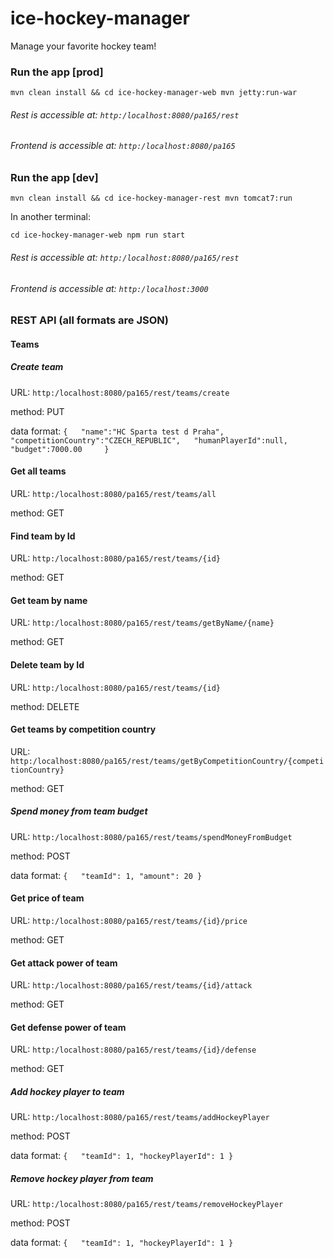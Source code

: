 # ice-hockey-manager
Manage your favorite hockey team!

### Run the app [prod]
`mvn clean install && cd ice-hockey-manager-web mvn jetty:run-war`

###### Rest is accessible at: `http:/localhost:8080/pa165/rest`

###### Frontend is accessible at: `http:/localhost:8080/pa165`

### Run the app [dev]

`mvn clean install && cd ice-hockey-manager-rest mvn tomcat7:run`

In another terminal:

`cd ice-hockey-manager-web npm run start`

###### Rest is accessible at: `http:/localhost:8080/pa165/rest`

###### Frontend is accessible at: `http:/localhost:3000`

### REST API (all formats are JSON)

#### Teams

##### Create team 

URL: `http:/localhost:8080/pa165/rest/teams/create`

method: PUT 

data format: `{  
  "name":"HC Sparta test d Praha",
  "competitionCountry":"CZECH_REPUBLIC",  
  "humanPlayerId":null,   
  "budget":7000.00    
}`

#### Get all teams

URL: `http:/localhost:8080/pa165/rest/teams/all`

method: GET

#### Find team by Id 

URL: `http:/localhost:8080/pa165/rest/teams/{id}`

method: GET


#### Get team by name 

URL: `http:/localhost:8080/pa165/rest/teams/getByName/{name}`

method: GET


#### Delete team by Id 

URL: `http:/localhost:8080/pa165/rest/teams/{id}`

method: DELETE

#### Get teams by competition country 

URL: `http:/localhost:8080/pa165/rest/teams/getByCompetitionCountry/{competitionCountry}`

method: GET

##### Spend money from team budget 

URL: `http:/localhost:8080/pa165/rest/teams/spendMoneyFromBudget`

method: POST 

data format: `{  
  "teamId": 1,
  "amount": 20
}`

#### Get price of team

URL: `http:/localhost:8080/pa165/rest/teams/{id}/price`

method: GET

#### Get attack power of team

URL: `http:/localhost:8080/pa165/rest/teams/{id}/attack`

method: GET

#### Get defense power of team

URL: `http:/localhost:8080/pa165/rest/teams/{id}/defense`

method: GET

##### Add hockey player to team

URL: `http:/localhost:8080/pa165/rest/teams/addHockeyPlayer`

method: POST 

data format: `{  
  "teamId": 1,
  "hockeyPlayerId": 1
}`

##### Remove hockey player from team 

URL: `http:/localhost:8080/pa165/rest/teams/removeHockeyPlayer`

method: POST 

data format: `{  
  "teamId": 1,
  "hockeyPlayerId": 1
}`




